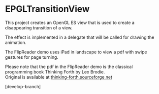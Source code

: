 # EPGLTransitionView 

This project creates an OpenGL ES view that is used to create a disappearing 
transition of a view.

The effect is implemented in a delegate that will be called for drawing
the animation.

The FlipReader demo uses iPad in landscape to view a pdf with swipe gestures
for page turning.

Please note that the pdf in the FlipReader demo is the classical programming
book Thinking Forth by Leo Brodie. 
<br/>
Original is available at [thinking-forth.sourceforge.net](http://thinking-forth.sourceforge.net)

[develop-branch]
